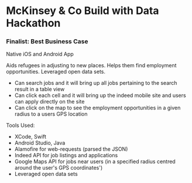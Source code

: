 # McKinsey & Co Build with Data Hackathon
### Finalist: Best Business Case

Native iOS and Android App

Aids refugees in adjusting to new places. Helps them find employment opportunities. Leveraged open data sets.

- Can search jobs and it will bring up all jobs pertaining to the search result in a table view
- Can click each cell and it will bring up the indeed mobile site and users can apply directly on the site
- Can click on the map to see the employment opportunities in a given radius to a users GPS location


Tools Used:
- XCode, Swift
- Android Studio, Java
- Alamofire for web-requests (parsed the JSON)
- Indeed API for job listings and applications
- Google Maps API for jobs near users (in a specified radius centred around the user's GPS coordinates')
- Leveraged open data sets
